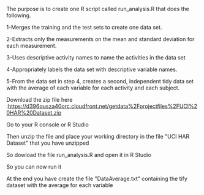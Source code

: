 The purpose is to create one R script called run_analysis.R that does the following.




1-Merges the training and the test sets to create one data set.




2-Extracts only the measurements on the mean and standard deviation for each measurement.




3-Uses descriptive activity names to name the activities in the data set




4-Appropriately labels the data set with descriptive variable names.




5-From the data set in step 4, creates a second, independent tidy data set with the average of each variable for each activity and each subject.




Download the zip file here :https://d396qusza40orc.cloudfront.net/getdata%2Fprojectfiles%2FUCI%20HAR%20Dataset.zip 

Go to your R console or R Studio

Then unzip the file and place your working directory  in the file "UCI HAR Dataset" that you have unzipped

So dowload the file run_analysis.R and open it in R Studio

So you can now run it 

At the end you have create the file "DataAverage.txt" containing the tify dataset with the average for each variable 
